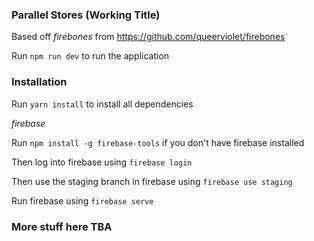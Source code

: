 ### Parallel Stores (Working Title)

Based off *firebones* from https://github.com/queerviolet/firebones

Run `npm run dev` to run the application

### Installation

Run `yarn install` to install all dependencies

*firebase*

Run `npm install -g firebase-tools` if you don't have firebase installed

Then log into firebase using `firebase login`

Then use the staging branch in firebase using `firebase use staging`

Run firebase using `firebase serve`

### More stuff here TBA
